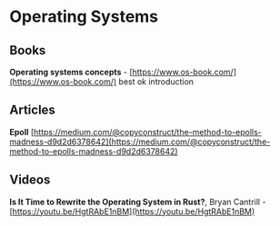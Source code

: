 # Operating Systems

## Books

**Operating systems concepts** - [https://www.os-book.com/](https://www.os-book.com/) best ok introduction 

## Articles

**Epoll** [https://medium.com/@copyconstruct/the-method-to-epolls-madness-d9d2d6378642](https://medium.com/@copyconstruct/the-method-to-epolls-madness-d9d2d6378642)

## Videos

**Is It Time to Rewrite the Operating System in Rust?**, Bryan Cantrill - [https://youtu.be/HgtRAbE1nBM](https://youtu.be/HgtRAbE1nBM)

